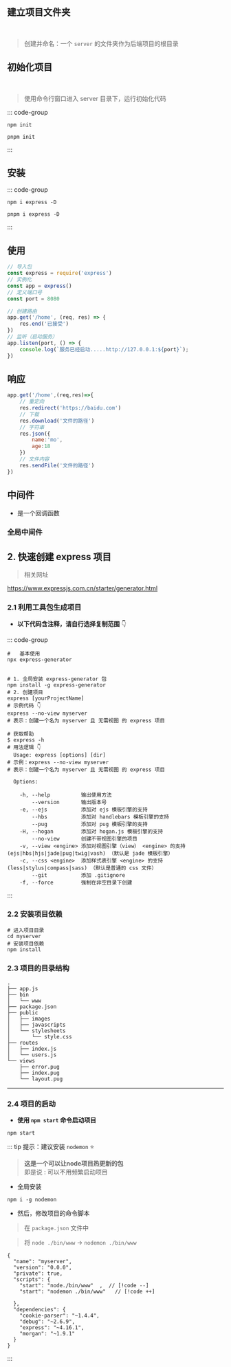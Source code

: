 ## 建立项目文件夹

<!-- > 一般 express 是在后端项目中，作为项目的大框架的使用  -->

<br/>

> 创建并命名：一个 `server` 的文件夹作为后端项目的根目录

## 初始化项目

<br/>

> 使用命令行窗口进入 server 目录下，运行初始化代码 

::: code-group

```shell [npm]
npm init
```
```shell [pnpm]
pnpm init
```

:::


## 安装

::: code-group

```shell [npm]
npm i express -D
```
```shell [pnpm]
pnpm i express -D
```

:::

## 使用

```js
// 导入包
const express = require('express')
// 实例化
const app = express()
// 定义端口号
const port = 8080

// 创建路由
app.get('/home', (req, res) => {
    res.end('已接受')
})
// 监听（启动服务）
app.listen(port, () => {
    console.log(`服务已经启动.....http://127.0.0.1:${port}`);
})
```

## 响应

```js
app.get('/home',(req,res)=>{
    // 重定向
    res.redirect('https://baidu.com')
    // 下载
    res.download('文件的路径')
    // 字符串
    res.json({
        name:'mo',
        age:18
    })
    // 文件内容
    res.sendFile('文件的路径')
})

```

## 中间件

- 是一个回调函数

### 全局中间件

## 2. 快速创建 express 项目

> 相关网址

https://www.expressjs.com.cn/starter/generator.html


### 2.1 利用工具包生成项目

- **以下代码含注释，请自行选择复制范围** 👇

::: code-group


```shell [Node.js 8.2.0 以上]
#   基本使用
npx express-generator


```

```shell [Node.js 8.2.0 以下]
# 1. 全局安装 express-generator 包
npm install -g express-generator
# 2. 创建项目
express [yourProjectName]
# 示例代码 👇
express --no-view myserver
# 表示：创建一个名为 myserver 且 无需视图 的 express 项目

```


```shell [相关参数]
# 获取帮助
$ express -h
# 用法逻辑 👇
  Usage: express [options] [dir]
# 示例：express --no-view myserver
# 表示：创建一个名为 myserver 且 无需视图 的 express 项目

  Options:

    -h, --help          输出使用方法
        --version       输出版本号
    -e, --ejs           添加对 ejs 模板引擎的支持
        --hbs           添加对 handlebars 模板引擎的支持
        --pug           添加对 pug 模板引擎的支持
    -H, --hogan         添加对 hogan.js 模板引擎的支持
        --no-view       创建不带视图引擎的项目
    -v, --view <engine> 添加对视图引擎（view） <engine> 的支持 (ejs|hbs|hjs|jade|pug|twig|vash) （默认是 jade 模板引擎）
    -c, --css <engine>  添加样式表引擎 <engine> 的支持 (less|stylus|compass|sass) （默认是普通的 css 文件）
        --git           添加 .gitignore
    -f, --force         强制在非空目录下创建

```

:::

### 2.2 安装项目依赖


```shell
# 进入项目目录
cd myserver
# 安装项目依赖
npm install
```

### 2.3 项目的目录结构

```shell
.
├── app.js
├── bin
│   └── www
├── package.json
├── public
│   ├── images
│   ├── javascripts
│   └── stylesheets
│       └── style.css
├── routes
│   ├── index.js
│   └── users.js
└── views
    ├── error.pug
    ├── index.pug
    └── layout.pug

```

<hr/>

### 2.4 项目的启动

- **使用 `npm start` 命令启动项目**

```shell
npm start
```

::: tip 提示：建议安装  `nodemon` ⭐


> **这是一个可以让node项目热更新的包**  
> 即是说 :  可以不用频繁启动项目

- 全局安装

```shell
npm i -g nodemon
```

- 然后，修改项目的命令脚本

> 在 `package.json` 文件中

> 将 `node ./bin/www` -> `nodemon ./bin/www`



```json:line-numbers{6}
{
  "name": "myserver",
  "version": "0.0.0",
  "private": true,
  "scripts": {
    "start": "node./bin/www"  ,  // [!code --]
    "start": "nodemon ./bin/www"   // [!code ++]

  },
  "dependencies": {
    "cookie-parser": "~1.4.4",
    "debug": "~2.6.9",
    "express": "~4.16.1",
    "morgan": "~1.9.1"
  }
}
```



:::

